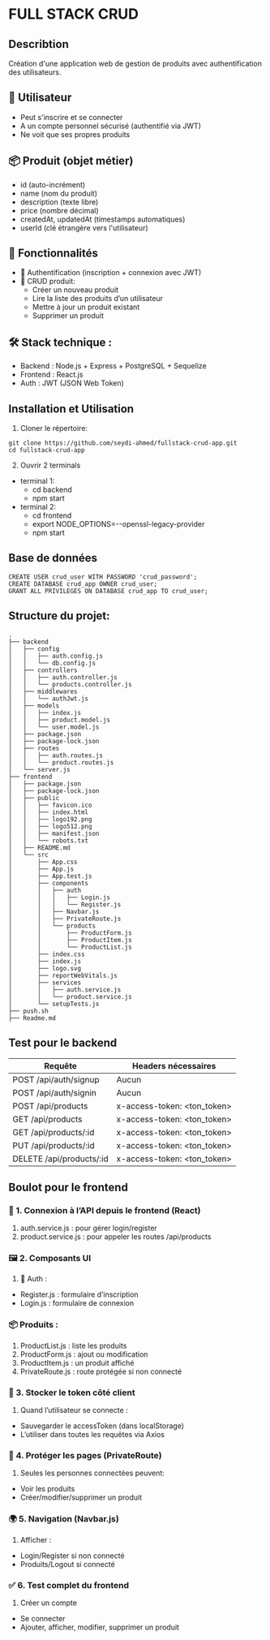 # FULL STACK CRUD

## Describtion
Création d'une application web de gestion de produits avec authentification des utilisateurs.

## 🧑 Utilisateur
- Peut s'inscrire et se connecter
- A un compte personnel sécurisé (authentifié via JWT)
- Ne voit que ses propres produits

## 📦 Produit (objet métier)
- id (auto-incrément)
- name (nom du produit)
- description (texte libre)
- price (nombre décimal)
- createdAt, updatedAt (timestamps automatiques)
- userId (clé étrangère vers l'utilisateur)

## 🔧 Fonctionnalités
- 🔐 Authentification (inscription + connexion avec JWT)
- 📝 CRUD produit:
    - Créer un nouveau produit
    - Lire la liste des produits d’un utilisateur
    - Mettre à jour un produit existant
    - Supprimer un produit

## 🛠️ Stack technique :
- Backend : Node.js + Express + PostgreSQL + Sequelize
- Frontend : React.js
- Auth : JWT (JSON Web Token)

## Installation et Utilisation
1) Cloner le répertoire:
```
git clone https://github.com/seydi-ahmed/fullstack-crud-app.git
cd fullstack-crud-app
```
2) Ouvrir 2 terminals
- terminal 1:
    - cd backend
    - npm start
- terminal 2:
    - cd frontend
    - export NODE_OPTIONS=--openssl-legacy-provider
    - npm start


## Base de données
```
CREATE USER crud_user WITH PASSWORD 'crud_password';
CREATE DATABASE crud_app OWNER crud_user;
GRANT ALL PRIVILEGES ON DATABASE crud_app TO crud_user;
```

## Structure du projet:
```
.
├── backend
│   ├── config
│   │   ├── auth.config.js
│   │   └── db.config.js
│   ├── controllers
│   │   ├── auth.controller.js
│   │   └── products.controller.js
│   ├── middlewares
│   │   └── authJwt.js
│   ├── models
│   │   ├── index.js
│   │   ├── product.model.js
│   │   └── user.model.js
│   ├── package.json
│   ├── package-lock.json
│   ├── routes
│   │   ├── auth.routes.js
│   │   └── product.routes.js
│   └── server.js
├── frontend
│   ├── package.json
│   ├── package-lock.json
│   ├── public
│   │   ├── favicon.ico
│   │   ├── index.html
│   │   ├── logo192.png
│   │   ├── logo512.png
│   │   ├── manifest.json
│   │   └── robots.txt
│   ├── README.md
│   └── src
│       ├── App.css
│       ├── App.js
│       ├── App.test.js
│       ├── components
│       │   ├── auth
│       │   │   ├── Login.js
│       │   │   └── Register.js
│       │   ├── Navbar.js
│       │   ├── PrivateRoute.js
│       │   └── products
│       │       ├── ProductForm.js
│       │       ├── ProductItem.js
│       │       └── ProductList.js
│       ├── index.css
│       ├── index.js
│       ├── logo.svg
│       ├── reportWebVitals.js
│       ├── services
│       │   ├── auth.service.js
│       │   └── product.service.js
│       └── setupTests.js
├── push.sh
├── Readme.md
```

## Test pour le backend
| Requête                    | Headers nécessaires               |
|----------------------------|-----------------------------------|
| POST /api/auth/signup      | Aucun                            |
| POST /api/auth/signin      | Aucun                            |
| POST /api/products         | x-access-token: \<ton_token\>    |
| GET /api/products          | x-access-token: \<ton_token\>    |
| GET /api/products/:id      | x-access-token: \<ton_token\>    |
| PUT /api/products/:id      | x-access-token: \<ton_token\>    |
| DELETE /api/products/:id   | x-access-token: \<ton_token\>    |

## Boulot pour le frontend
### 🧩 1. Connexion à l’API depuis le frontend (React)
1) auth.service.js : pour gérer login/register
2) product.service.js : pour appeler les routes /api/products

### 🖼️ 2. Composants UI
1) 🔐 Auth :
- Register.js : formulaire d’inscription
- Login.js : formulaire de connexion

### 📦 Produits :
1) ProductList.js : liste les produits
2) ProductForm.js : ajout ou modification
3) ProductItem.js : un produit affiché
4) PrivateRoute.js : route protégée si non connecté

### 🧠 3. Stocker le token côté client
1) Quand l’utilisateur se connecte :
- Sauvegarder le accessToken (dans localStorage)
- L’utiliser dans toutes les requêtes via Axios

### 🔐 4. Protéger les pages (PrivateRoute)
1) Seules les personnes connectées peuvent:
- Voir les produits
- Créer/modifier/supprimer un produit

### 🌍 5. Navigation (Navbar.js)
1) Afficher :
- Login/Register si non connecté
- Produits/Logout si connecté

### ✅ 6. Test complet du frontend
1) Créer un compte
- Se connecter
- Ajouter, afficher, modifier, supprimer un produit